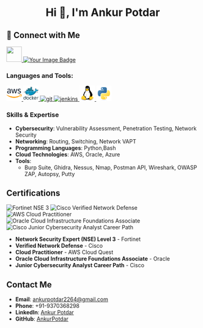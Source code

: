 <h1 align="center">Hi 👋, I'm Ankur Potdar</h1>

## 🔗 Connect with Me  
<a href="https://www.linkedin.com/in/ankur-potdar-689029246" target="_blank">
    <img src="https://upload.wikimedia.org/wikipedia/commons/c/ca/LinkedIn_logo_initials.png" width="40" height="40">
    <img src="https://tryhackme-badges.s3.amazonaws.com/Ankurpotdar.png" alt="Your Image Badge" width="40" height="40"/>
</a>  



<h3 align="left">Languages and Tools:</h3>
<p align="left"> <a href="https://aws.amazon.com" target="_blank" rel="noreferrer"> <img src="https://raw.githubusercontent.com/devicons/devicon/master/icons/amazonwebservices/amazonwebservices-original-wordmark.svg" alt="aws" width="40" height="40"/> </a> <a href="https://www.docker.com/" target="_blank" rel="noreferrer"> <img src="https://raw.githubusercontent.com/devicons/devicon/master/icons/docker/docker-original-wordmark.svg" alt="docker" width="40" height="40"/> </a> <a href="https://git-scm.com/" target="_blank" rel="noreferrer"> <img src="https://www.vectorlogo.zone/logos/git-scm/git-scm-icon.svg" alt="git" width="40" height="40"/> </a> <a href="https://www.jenkins.io" target="_blank" rel="noreferrer"> <img src="https://www.vectorlogo.zone/logos/jenkins/jenkins-icon.svg" alt="jenkins" width="40" height="40"/> </a> <a href="https://www.linux.org/" target="_blank" rel="noreferrer"> <img src="https://raw.githubusercontent.com/devicons/devicon/master/icons/linux/linux-original.svg" alt="linux" width="40" height="40"/> </a> <a href="https://www.python.org" target="_blank" rel="noreferrer"> <img src="https://raw.githubusercontent.com/devicons/devicon/master/icons/python/python-original.svg" alt="python" width="40" height="40"/> </a> </p>



### Skills & Expertise
- **Cybersecurity**: Vulnerability Assessment, Penetration Testing, Network Security
- **Networking**: Routing, Switching, Network VAPT
- **Programming Languages**: Python,Bash
- **Cloud Technologies**: AWS, Oracle, Azure
- **Tools**: 
  - Burp Suite, Ghidra, Nessus, Nmap, Postman API, Wireshark, OWASP ZAP, Autopsy, Putty
 

## Certifications
![Fortinet NSE 3](https://img.shields.io/badge/Network%20Security%20Expert%20Level%203-Fortinet-blue?style=flat&logo=fortinet)
![Cisco Verified Network Defense](https://img.shields.io/badge/Verified%20Network%20Defense-Cisco-green?style=flat&logo=cisco)
![AWS Cloud Practitioner](https://img.shields.io/badge/AWS%20Cloud%20Practitioner-AWS-orange?style=flat&logo=amazonaws)
![Oracle Cloud Infrastructure Foundations Associate](https://img.shields.io/badge/Oracle%20Cloud%20Infrastructure%20Foundations%20Associate-Oracle-red?style=flat&logo=oracle)
![Cisco Junior Cybersecurity Analyst Career Path](https://img.shields.io/badge/Cisco%20Junior%20Cybersecurity%20Analyst-Cisco-blue?style=flat&logo=cisco)

- **Network Security Expert (NSE) Level 3** - Fortinet
- **Verified Network Defense** - Cisco
- **Cloud Practitioner** - AWS Cloud Quest
-  **Oracle Cloud Infrastructure Foundations Associate** - Oracle
- **Junior Cybersecurity Analyst Career Path** - Cisco




## Contact Me
- **Email**: [ankurpotdar2264@gmail.com](mailto:ankurpotdar2264@gmail.com)
- **Phone**: +91-9370368298
- **LinkedIn**: [Ankur Potdar](https://www.linkedin.com/in/ankur-potdar-689029246)
- **GitHub**: [AnkurPotdar](https://github.com/royalap)
